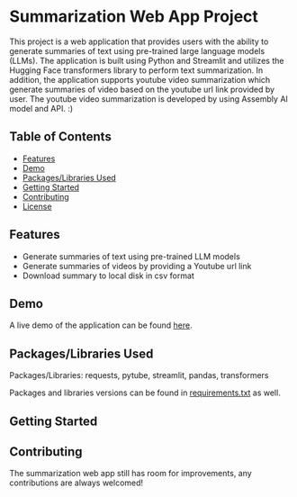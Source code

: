 # Summarization Web App Project

This project is a web application that provides users with the ability to generate summaries of text using pre-trained large language models (LLMs). The application is built using Python and Streamlit and utilizes the Hugging Face transformers library to perform text summarization. In addition, the application supports youtube video summarization which generate summaries of video based on the youtube url link provided by user. The youtube video summarization is developed by using Assembly AI model and API. :)

## Table of Contents

- [Features](#features)
- [Demo](#demo)
- [Packages/Libraries Used](#packages/libraries-used)
- [Getting Started](#getting-started)
- [Contributing](#contributing)
- [License](/LICENSE)

## Features

- Generate summaries of text using pre-trained LLM models
- Generate summaries of videos by providing a Youtube url link
- Download summary to local disk in csv format

## Demo

A live demo of the application can be found [here](https://summarization-adamml.streamlit.app/).

## Packages/Libraries Used

Packages/Libraries: requests, pytube, streamlit, pandas, transformers

Packages and libraries versions can be found in [requirements.txt](/requirements.txt) as well.

## Getting Started

## Contributing

The summarization web app still has room for improvements, any contributions are always welcomed!
